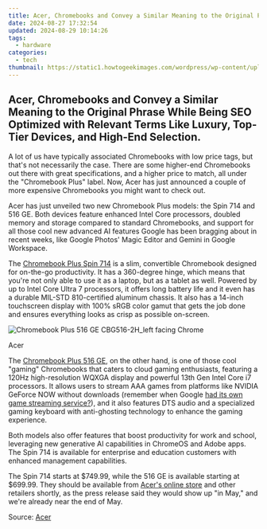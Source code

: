 ```yaml
---
title: Acer, Chromebooks and Convey a Similar Meaning to the Original Phrase While Being SEO Optimized with Relevant Terms Like Luxury, Top-Tier Devices, and High-End Selection.
date: 2024-08-27 17:32:54
updated: 2024-08-29 10:14:26
tags:
  - hardware
categories:
  - tech
thumbnail: https://static1.howtogeekimages.com/wordpress/wp-content/uploads/2024/05/acer-chromebook-plus-1.jpg
---
```


## Acer, Chromebooks and Convey a Similar Meaning to the Original Phrase While Being SEO Optimized with Relevant Terms Like Luxury, Top-Tier Devices, and High-End Selection.

A lot of us have typically associated Chromebooks with low price tags, but that's not necessarily the case. There are some higher-end Chromebooks out there with great specifications, and a higher price to match, all under the "Chromebook Plus" label. Now, Acer has just announced a couple of more expensive Chromebooks you might want to check out.

 Acer has just unveiled two new Chromebook Plus models: the Spin 714 and 516 GE. Both devices feature enhanced Intel Core processors, doubled memory and storage compared to standard Chromebooks, and support for all those cool new advanced AI features Google has been bragging about in recent weeks, like Google Photos' Magic Editor and Gemini in Google Workspace.

 The [Chromebook Plus Spin 714](https://www.acer.com/us-en/chromebooks/acer-chromebook-plus-spin-cp714-1h-cp714-1hn) is a slim, convertible Chromebook designed for on-the-go productivity. It has a 360-degree hinge, which means that you're not only able to use it as a laptop, but as a tablet as well. Powered by up to Intel Core Ultra 7 processors, it offers long battery life and it even has a durable MIL-STD 810-certified aluminum chassis. It also has a 14-inch touchscreen display with 100% sRGB color gamut that gets the job done and ensures everything looks as crisp as possible on-screen.

![Chromebook Plus 516 GE CBG516-2H_left facing Chrome](https://static1.howtogeekimages.com/wordpress/wp-content/uploads/2024/05/chromebook-plus-516-ge-cbg516-2h_left-facing-chrome.jpeg) 

Acer 

 The [Chromebook Plus 516 GE](https://www.acer.com/us-en/chromebooks/acer-chromebook-plus-516-ge-cbg516-2h), on the other hand, is one of those cool "gaming" Chromebooks that caters to cloud gaming enthusiasts, featuring a 120Hz high-resolution WQXGA display and powerful 13th Gen Intel Core i7 processors. It allows users to stream AAA games from platforms like NVIDIA GeForce NOW without downloads (remember when Google [had its own game streaming service?](https://extra-support.techidaily.com/updated-leading-android-podcast-apps/)), and it also features DTS audio and a specialized gaming keyboard with anti-ghosting technology to enhance the gaming experience.

 Both models also offer features that boost productivity for work and school, leveraging new generative AI capabilities in ChromeOS and Adobe apps. The Spin 714 is available for enterprise and education customers with enhanced management capabilities.

 The Spin 714 starts at $749.99, while the 516 GE is available starting at $699.99\. They should be available from [Acer's online store](https://www.acer.com/us-en/) and other retailers shortly, as the press release said they would show up "in May," and we're already near the end of May.

 Source: [Acer](https://news.acer.com/acer-debuts-premium-chromebook-plus-laptops-for-productivity-and-gaming-with-google-ai-built-in)

<ins class="adsbygoogle"
     style="display:block"
     data-ad-format="autorelaxed"
     data-ad-client="ca-pub-7571918770474297"
     data-ad-slot="1223367746"></ins>



<ins class="adsbygoogle"
     style="display:block"
     data-ad-client="ca-pub-7571918770474297"
     data-ad-slot="8358498916"
     data-ad-format="auto"
     data-full-width-responsive="true"></ins>
